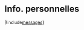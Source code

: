 # Info. personnelles

[!include[messages](infopersonnelles.messages.autogen.md)]

























































































